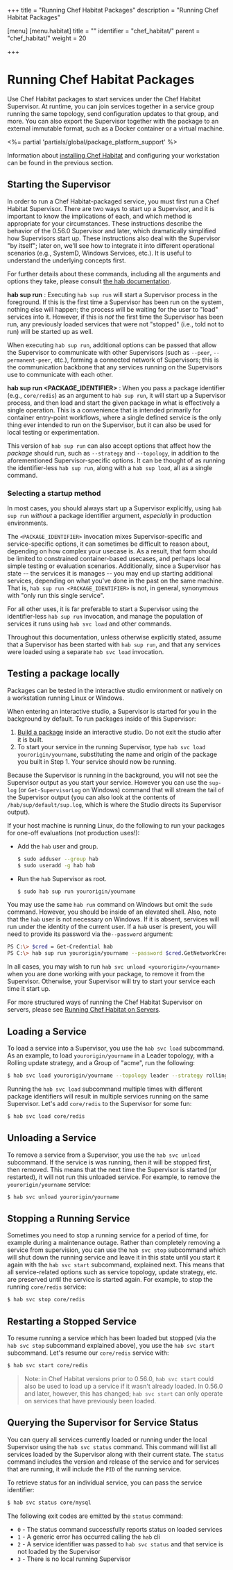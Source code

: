 +++
title = "Running Chef Habitat Packages"
description = "Running Chef Habitat Packages"

[menu]
  [menu.habitat]
    title = ""
    identifier = "chef_habitat/"
    parent = "chef_habitat/"
    weight = 20
    
+++

# <a name="using-packages" id="using-packages" data-magellan-target="using-packages">Running Chef Habitat Packages</a>

Use Chef Habitat packages to start services under the Chef Habitat Supervisor. At runtime, you can join services together in a service group running the same topology, send configuration updates to that group, and more. You can also export the Supervisor together with the package to an external immutable format, such as a Docker container or a virtual machine.

<%= partial 'partials/global/package_platform_support' %>

Information about [installing Chef Habitat](/docs/install-habitat) and configuring your workstation can be found in the previous section.

## Starting the Supervisor

In order to run a Chef Habitat-packaged service, you must first run a Chef Habitat Supervisor. There are two ways to start up a Supervisor, and it is important to know the implications of each, and which method is appropriate for your circumstances. These instructions describe the behavior of the 0.56.0 Supervisor and later, which dramatically simplified how Supervisors start up. These instructions also deal with the Supervisor "by itself"; later on, we'll see how to integrate it into different operational scenarios (e.g., SystemD, Windows Services, etc.). It is useful to understand the underlying concepts first.

For further details about these commands, including all the arguments and options they take, please consult [the hab documentation](/docs/habitat-cli).

**hab sup run**
: Executing `hab sup run` will start a Supervisor process in the foreground. If this is the first time a Supervisor has been run on the system, nothing else will happen; the process will be waiting for the user to "load" services into it. However, if this is _not_ the first time the Supervisor has been run, any previously loaded services that were not "stopped" (i.e., told not to run) will be started up as well.

When executing `hab sup run`, additional options can be passed that allow the Supervisor to communicate with other Supervisors (such as `--peer`, `--permanent-peer`, etc.), forming a connected network of Supervisors; this is the communication backbone that any services running on the Supervisors use to communicate with each other.

**hab sup run \<PACKAGE_IDENTIFIER\>**
: When you pass a package identifier (e.g., `core/redis`) as an argument to `hab sup run`, it will start up a Supervisor process, and then load and start the given package in what is effectively a single operation. This is a convenience that is intended primarily for container entry-point workflows, where a single defined service is the only thing ever intended to run on the Supervisor, but it can also be used for local testing or experimentation.

This version of `hab sup run` can also accept options that affect how the _package_ should run, such as `--strategy` and `--topology`, in addition to the aforementioned Supervisor-specific options. It can be thought of as running the identifier-less `hab sup run`, along with a `hab sup load`, all as a single command.

### Selecting a startup method

In most cases, you should always start up a Supervisor explicitly, using `hab sup run` _without_ a package identifier argument, _especially_ in production environments.

The `<PACKAGE_IDENTIFIER>` invocation mixes Supervisor-specific and service-specific options, it can sometimes be difficult to reason about, depending on how complex your usecase is. As a result, that form should be limited to constrained container-based usecases, and perhaps local simple testing or evaluation scenarios. Additionally, since a Supervisor has state -- the services it is manages -- you may end up starting additional services, depending on what you've done in the past on the same machine. That is, `hab sup run <PACKAGE_IDENTIFIER>` is not, in general, synonymous with "only run this single service".

For all other uses, it is far preferable to start a Supervisor using the identifier-less `hab sup run` invocation, and manage the population of services it runs using `hab svc load` and other commands.

Throughout this documentation, unless otherwise explicitly stated, assume that a Supervisor has been started with `hab sup run`, and that any services were loaded using a separate `hab svc load` invocation.

## Testing a package locally

Packages can be tested in the interactive studio environment or natively on a workstation running Linux or Windows.

When entering an interactive studio, a Supervisor is started for you in the background by default. To run packages inside of this Supervisor:

1. [Build a package](/docs/developing-packages/#plan-builds) inside an interactive studio. Do not exit the studio after it is built.
2. To start your service in the running Supervisor, type `hab svc load yourorigin/yourname`, substituting the name and origin of the package you built in Step 1. Your service should now be running.

Because the Supervisor is running in the background, you will not see the Supervisor output as you start your service. However you can use the `sup-log` (or `Get-SupervisorLog` on Windows) command that will stream the tail of the Supervisor output (you can also look at the contents of `/hab/sup/default/sup.log`, which is where the Studio directs its Supervisor output).

If your host machine is running Linux, do the following to run your packages for one-off evaluations (not production uses!):

* Add the `hab` user and group.

    ```bash
    $ sudo adduser --group hab
    $ sudo useradd -g hab hab
    ```

* Run the `hab` Supervisor as root.

    ```bash
    $ sudo hab sup run yourorigin/yourname
    ```

You may use the same `hab run` command on Windows but omit the `sudo` command. However, you should be inside of an elevated shell. Also, note that the `hab` user is not necessary on Windows. If it is absent, services will run under the identity of the current user. If a `hab` user is present, you will need to provide its password via the`--password` argument:

```bash
PS C:\> $cred = Get-Credential hab
PS C:\> hab sup run yourorigin/yourname --password $cred.GetNetworkCredential().Password
```

In all cases, you may wish to run `hab svc unload <yourorigin>/<yourname>` when you are done working with your package, to remove it from the Supervisor. Otherwise, your Supervisor will try to start your service each time it start up.

For more structured ways of running the Chef Habitat Supervisor on servers, please see [Running Chef Habitat on Servers](/docs/best-practices/running-habitat-servers).

## Loading a Service

To load a service into a Supervisor, you use the `hab svc load` subcommand. As an example, to load `yourorigin/yourname` in a Leader topology, with a Rolling update strategy, and a Group of "acme", run the following:

```bash
$ hab svc load yourorigin/yourname --topology leader --strategy rolling --group acme
```

Running the `hab svc load` subcommand multiple times with different package identifiers will result in multiple services running on the same Supervisor. Let's add `core/redis` to the Supervisor for some fun:

```bash
$ hab svc load core/redis
```

## Unloading a Service

To remove a service from a Supervisor, you use the `hab svc unload` subcommand. If the service is was running, then it will be stopped first, then removed. This means that the next time the Supervisor is started (or restarted), it will not run this unloaded service. For example, to remove the `yourorigin/yourname` service:

```bash
$ hab svc unload yourorigin/yourname
```

## Stopping a Running Service

Sometimes you need to stop a running service for a period of time, for example during a maintenance outage. Rather than completely removing a service from supervision, you can use the `hab svc stop` subcommand which will shut down the running service and leave it in this state until you start it again with the `hab svc start` subcommand, explained next. This means that all service-related options such as service topology, update strategy, etc. are preserved until the service is started again. For example, to stop the running `core/redis` service:

```bash
$ hab svc stop core/redis
```

## Restarting a Stopped Service

To resume running a service which has been loaded but stopped (via the `hab svc stop` subcommand explained above), you use the `hab svc start` subcommand. Let's resume our `core/redis` service with:

```bash
$ hab svc start core/redis
```

> Note: in Chef Habitat versions prior to 0.56.0, `hab svc start` could also be used to load up a service if it wasn't already loaded. In 0.56.0 and later, however, this has changed; `hab svc start` can only operate on services that have previously been loaded.

## Querying the Supervisor for Service Status

You can query all services currently loaded or running under the local Supervisor using the `hab svc status` command. This command will list all services loaded by the Supervisor along with their current state. The `status` command includes the version and release of the service and for services that are running, it will include the `PID` of the running service.

To retrieve status for an individual service, you can pass the service identifier:

```bash
$ hab svc status core/mysql
```

The following exit codes are emitted by the `status` command:

* `0` - The status command successfully reports status on loaded services
* `1` - A generic error has occurred calling the `hab` cli
* `2` - A service identifier was passed to `hab svc status` and that service is not loaded by the Supervisor
* `3` - There is no local running Supervisor

